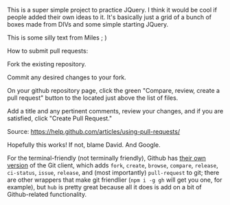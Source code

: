 This is a super simple project to practice JQuery. I think it would be cool if people added their own ideas to it. It's basically just a grid of a bunch of boxes made from DIVs and some simple starting JQuery.

This is some silly text from Miles ; )


How to submit pull requests:

Fork the existing repository.

Commit any desired changes to your fork.

On your github repository page, click the green "Compare, review, create a pull request" button to the located just above the list of files.

Add a title and any pertinent comments, review your changes, and if you are satisfied, click "Create Pull Request."

Source:
https://help.github.com/articles/using-pull-requests/

Hopefully this works! If not, blame David. And Google.

For the terminal-friendly (not terminally friendly), Github has [their own version](https://hub.github.com/) of the Git client, which adds `fork`, `create`, `browse`, `compare`, `release`, `ci-status`, `issue`, `release`, and (most importantly) `pull-request` to git; there are other wrappers that make git friendlier (`npm i -g gh` will get you one, for example), but `hub` is pretty great because all it does is add on a bit of Github-related functionality.

